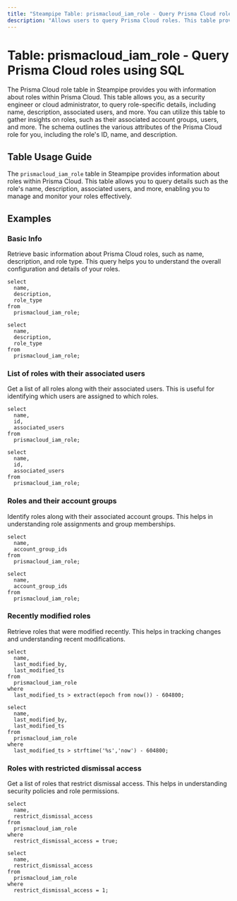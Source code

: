 ```yaml
---
title: "Steampipe Table: prismacloud_iam_role - Query Prisma Cloud roles using SQL"
description: "Allows users to query Prisma Cloud roles. This table provides information about each role, including their name, description, associated users, and more. It can be used to monitor and manage roles within Prisma Cloud."
---
```


# Table: prismacloud_iam_role - Query Prisma Cloud roles using SQL

The Prisma Cloud role table in Steampipe provides you with information about roles within Prisma Cloud. This table allows you, as a security engineer or cloud administrator, to query role-specific details, including name, description, associated users, and more. You can utilize this table to gather insights on roles, such as their associated account groups, users, and more. The schema outlines the various attributes of the Prisma Cloud role for you, including the role's ID, name, and description.

## Table Usage Guide

The `prismacloud_iam_role` table in Steampipe provides information about roles within Prisma Cloud. This table allows you to query details such as the role's name, description, associated users, and more, enabling you to manage and monitor your roles effectively.

## Examples

### Basic Info
Retrieve basic information about Prisma Cloud roles, such as name, description, and role type. This query helps you to understand the overall configuration and details of your roles.

```sql+postgres
select
  name,
  description,
  role_type
from
  prismacloud_iam_role;
```

```sql+sqlite
select
  name,
  description,
  role_type
from
  prismacloud_iam_role;
```

### List of roles with their associated users
Get a list of all roles along with their associated users. This is useful for identifying which users are assigned to which roles.

```sql+postgres
select
  name,
  id,
  associated_users
from
  prismacloud_iam_role;
```

```sql+sqlite
select
  name,
  id,
  associated_users
from
  prismacloud_iam_role;
```

### Roles and their account groups
Identify roles along with their associated account groups. This helps in understanding role assignments and group memberships.

```sql+postgres
select
  name,
  account_group_ids
from
  prismacloud_iam_role;
```

```sql+sqlite
select
  name,
  account_group_ids
from
  prismacloud_iam_role;
```

### Recently modified roles
Retrieve roles that were modified recently. This helps in tracking changes and understanding recent modifications.

```sql+postgres
select
  name,
  last_modified_by,
  last_modified_ts
from
  prismacloud_iam_role
where
  last_modified_ts > extract(epoch from now()) - 604800;
```

```sql+sqlite
select
  name,
  last_modified_by,
  last_modified_ts
from
  prismacloud_iam_role
where
  last_modified_ts > strftime('%s','now') - 604800;
```

### Roles with restricted dismissal access
Get a list of roles that restrict dismissal access. This helps in understanding security policies and role permissions.

```sql+postgres
select
  name,
  restrict_dismissal_access
from
  prismacloud_iam_role
where
  restrict_dismissal_access = true;
```

```sql+sqlite
select
  name,
  restrict_dismissal_access
from
  prismacloud_iam_role
where
  restrict_dismissal_access = 1;
```